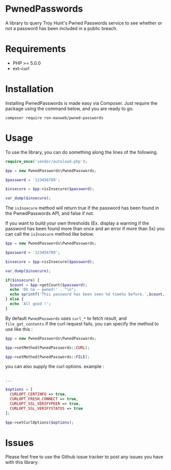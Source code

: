 
# PwnedPasswords
A library to query Troy Hunt's Pwned Passwords service to see whether or not a password has been included in a public breach.

# Requirements

 - PHP >= 5.0.0
 - ext-curl

# Installation
Installing PwnedPasswords is made easy via Composer. Just require the package using the command below, and you are ready to go.

    composer require ron-maxweb/pwned-passwords
    
# Usage
To use the library, you can do something along the lines of the following.
```php
require_once('vendor/autoload.php');

$pp = new PwnedPasswords\PwnedPasswords;

$password = '123456789';

$insecure = $pp->isInsecure($password);

var_dump($insecure);
```
The `isInsecure` method will return true if the password has been found in the PwnedPasswords API, and false if not.

If you want to build your own thresholds (Ex. display a warning if the password has been found more than once and an error if more than 5x) you can call the `isInsecure` method like below.
```php
$pp = new PwnedPasswords\PwnedPasswords;

$password = '123456789';

$insecure = $pp->isInsecure($password);

var_dump($insecure);

if($insecure) {
  $count = $pp->getCount($password);
  echo 'Oh no — pwned!' . "\n";
  echo sprintf('This password has been seen %d time%s before.',$count,($count > 1 ? 's' : ''));
} else {
  echo 'All good !';
}
```

By default `PwnedPasswords` uses `curl_*` to fetch result, and `file_get_contents` if the curl request fails, you can specify  the method to use like this : 

```php
$pp = new PwnedPasswords\PwnedPasswords; 

$pp->setMethod(PwnedPasswords::CURL); 

$pp->setMethod(PwnedPasswords::FILE); 
```
you can also supply the curl options.
example : 

```php

...

$options = [
  CURLOPT_CERTINFO => true,
  CURLOPT_FRESH_CONNECT => true,
  CURLOPT_SSL_VERIFYPEER => true,
  CURLOPT_SSL_VERIFYSTATUS => true
];

$pp->setCurlOptions($options);

```
# Issues
Please feel free to use the Github issue tracker to post any issues you have with this library.
